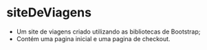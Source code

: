 # siteDeViagens
- Um site de viagens criado utilizando as bibliotecas de Bootstrap;
- Contém uma pagina inicial e uma pagina de checkout.

